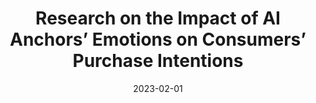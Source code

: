 ---
title: Research on the Impact of AI Anchors’ Emotions on Consumers’ Purchase Intentions
date: 2023-02-01
endDate: 2024-01-31
selected: true
cover: assets/images/project/2025/pro-aianchor.png
description: >-
    This study employs scenario-based experiments to empirically analyze the theoretical mechanisms through which high-energy emotional expressions by AI anchors in live-streaming settings enhance consumers’ purchase intentions.
tags: [Live Streaming E-commerce, AI Anchors, Emotions]
links:
---